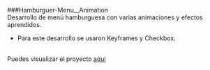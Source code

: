 ###Hamburguer-Menu__Animation
<br>
Desarrollo de menú hamburguesa con varias animaciones y efectos aprendidos.
 - Para este desarrollo se usaron Keyframes y Checkbox.
<br>
Puedes visualizar el proyecto <a href="https://crooks2k.github.io/Hamburguer-Menu__Animation/">aqui</a>
